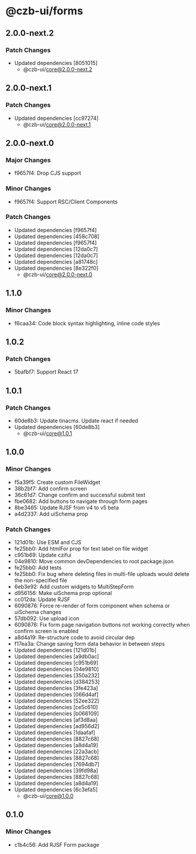 # @czb-ui/forms

## 2.0.0-next.2

### Patch Changes

- Updated dependencies [8051015]
  - @czb-ui/core@2.0.0-next.2

## 2.0.0-next.1

### Patch Changes

- Updated dependencies [cc97274]
  - @czb-ui/core@2.0.0-next.1

## 2.0.0-next.0

### Major Changes

- f9657f4: Drop CJS support

### Minor Changes

- f9657f4: Support RSC/Client Components

### Patch Changes

- Updated dependencies [f9657f4]
- Updated dependencies [458c708]
- Updated dependencies [f9657f4]
- Updated dependencies [12da0c7]
- Updated dependencies [12da0c7]
- Updated dependencies [a81748c]
- Updated dependencies [8e322f0]
  - @czb-ui/core@2.0.0-next.0

## 1.1.0

### Minor Changes

- f6caa34: Code block syntax highlighting, inline code styles

## 1.0.2

### Patch Changes

- 5bafbf7: Support React 17

## 1.0.1

### Patch Changes

- 60de8b3: Update tinacms. Update react if needed
- Updated dependencies [60de8b3]
  - @czb-ui/core@1.0.1

## 1.0.0

### Minor Changes

- f5a39f5: Create custom FileWidget
- 38b2bf7: Add confirm screen
- 36c61d7: Change confirm and successful submit text
- fbe0682: Add buttons to navigate through form pages
- 8be3465: Update RJSF from v4 to v5 beta
- a4d2337: Add uiSchema prop

### Patch Changes

- 121d01b: Use ESM and CJS
- fe25bb0: Add htmlFor prop for text label on file widget
- c951b69: Update czifui
- 04e9810: Move common devDependencies to root package.json
- fe25bb0: Add tests
- fe25bb0: Fix bug where deleting files in multi-file uploads would delete the non-specified file
- 6eb3e92: Add custom widgets to MultiStepForm
- d956156: Make uiSchema prop optional
- cc012da: Update RJSF
- 6090876: Force re-render of form component when schema or uiSchema changes
- 57db092: Use upload icon
- 6090876: Fix form page navigation buttons not working correctly when confirm screen is enabled
- a8d4a19: Re-structure code to avoid circular dep
- f17ea3a: Change saving form data behavior in between steps
- Updated dependencies [121d01b]
- Updated dependencies [a9db0ac]
- Updated dependencies [c951b69]
- Updated dependencies [04e9810]
- Updated dependencies [350a232]
- Updated dependencies [d384253]
- Updated dependencies [3fe423a]
- Updated dependencies [066d4af]
- Updated dependencies [52ee322]
- Updated dependencies [ce5c610]
- Updated dependencies [b066109]
- Updated dependencies [af3d8aa]
- Updated dependencies [ad956d2]
- Updated dependencies [1daafaf]
- Updated dependencies [8827c68]
- Updated dependencies [a8d4a19]
- Updated dependencies [22a3acb]
- Updated dependencies [8827c68]
- Updated dependencies [7694db7]
- Updated dependencies [39fd98a]
- Updated dependencies [8827c68]
- Updated dependencies [a8d4a19]
- Updated dependencies [6c3efa5]
  - @czb-ui/core@1.0.0

## 0.1.0

### Minor Changes

- c1b4c56: Add RJSF Form package
